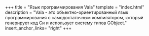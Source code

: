 +++
title = "Язык программирования Vala"
template = "index.html"
description = "Vala - это объектно-ориентированный язык программирования с самодостаточным компилятором, который генерирует код Cи и использует систему типов GObject."
insert_anchor_links= "right"
+++

